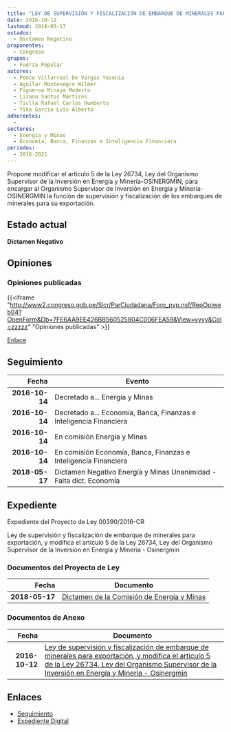 ```yaml
---
title: "LEY DE SUPERVISIÓN Y FISCALIZACIÓN DE EMBARQUE DE MINERALES PARA EXPORTACIÓN, Y MODIFICA EL ARTÍCULO 5 DE LA LEY 26734, LEY DEL ORGANISMO SUPERVISOR DE LA INVERSIÓN EN ENERGÍA Y MINERÍA-OSINERGMIN"
date: 2016-10-12
lastmod: 2018-05-17
estados: 
  - Dictamen Negativo
proponentes: 
  - Congreso
grupos: 
  - Fuerza Popular
autores: 
  - Ponce Villarreal De Vargas Yesenia
  - Aguilar Montenegro Wilmer
  - Figueroa Minaya Modesto
  - Lizana Santos Mártires
  - Ticlla Rafael Carlos Humberto
  - Yika García Luis Alberto
adherentes: 
  - 
sectores: 
  - Energía y Minas
  - Economía, Banca, Finanzas e Inteligencia Financiera
periodos: 
  - 2016-2021
---
```


Propone modificar el artículo 5 de la Ley 26734, Ley del Organismo Supervisor de la Inversión en Energía y Minería-OSINERGMIN, para encargar al Organismo Supervisor de Inversión en Energía y Minería-OSINERGMIN la función de supervisión y fiscalización de los embarques de minerales para su exportación.


## Estado actual

**Dictamen Negativo**

## Opiniones

### Opiniones publicadas

{{<iframe "http://www2.congreso.gob.pe/Sicr/ParCiudadana/Foro_pvp.nsf/RepOpiweb04?OpenForm&Db=7FE6AA9EE426BB560525804C006FEA59&View=yyyy&Col=zzzzz" "Opiniones publicadas" >}}

[Enlace](http://www2.congreso.gob.pe/Sicr/ParCiudadana/Foro_pvp.nsf/RepOpiweb04?OpenForm&Db=7FE6AA9EE426BB560525804C006FEA59&View=yyyy&Col=zzzzz)

## Seguimiento

| Fecha | Evento |
|------:|--------|
| **2016-10-14** | Decretado a... Energía y Minas|
| **2016-10-14** | Decretado a... Economía, Banca, Finanzas e Inteligencia Financiera|
| **2016-10-14** | En comisión Energía y Minas|
| **2016-10-14** | En comisión Economía, Banca, Finanzas e Inteligencia Financiera|
| **2018-05-17** | Dictamen Negativo Energía y Minas Unanimidad - Falta dict. Economía|


## Expediente

Expediente del Proyecto de Ley 00390/2016-CR

Ley de supervisión y fiscalización de embarque de minerales para exportación, y modifica el artículo 5 de la Ley 26734, Ley del Organismo Supervisor de la Inversión en Energía y Minería - Osinergmin


### Documentos del Proyecto de Ley

| Fecha | Documento |
|------:|--------|
| **2018-05-17** | [Dictamen de la Comisión de Energía y Minas](http://www.leyes.congreso.gob.pe/Documentos/2016_2021/Dictamenes/Proyectos_de_Ley/00390DC11MAY20180517.pdf) |

### Documentos de Anexo

| Fecha | Documento |
|------:|--------|
| **2016-10-12** | [Ley de supervisión y fiscalización de embarque de minerales para exportación, y modifica el artículo 5 de la Ley 26734, Ley del Organismo Supervisor de la Inversión en Energía y Minería - Osinergmin](http://www.leyes.congreso.gob.pe/Documentos/2016_2021/Proyectos_de_Ley_y_de_Resoluciones_Legislativas/PL0039020161012.pdf) |

## Enlaces 

- [Seguimiento](http://www2.congreso.gob.pe/Sicr/TraDocEstProc/CLProLey2016.nsf/f7fff46988ca05b1052578e100829cc7/c144faca0b61cd360525804c005f3f42?OpenDocument)
- [Expediente Digital](http://www2.congreso.gob.pehttp://www2.congreso.gob.pe/Sicr/TraDocEstProc/CLProLey2016.nsf/f7fff46988ca05b1052578e100829cc7/c144faca0b61cd360525804c005f3f42?OpenDocument&Click=05257FB7005EB655.eb71d0cf91d8294e05256cdf006b5706/$Body/0.1C6C)
